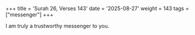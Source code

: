 +++
title = 'Surah 26, Verses 143'
date = '2025-08-27'
weight = 143
tags = ["messenger"]
+++

I am truly a trustworthy messenger to you.
